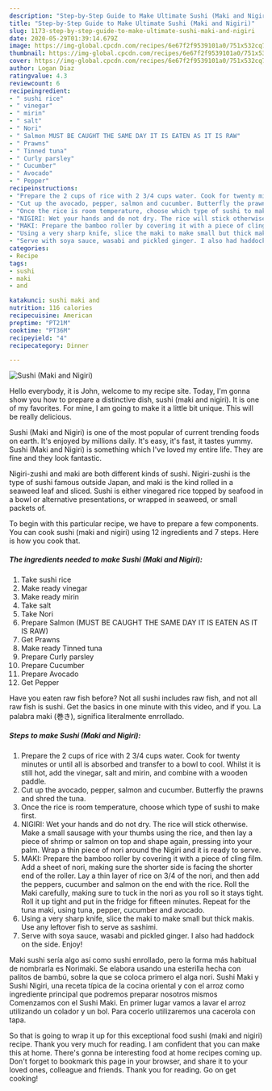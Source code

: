```yaml
---
description: "Step-by-Step Guide to Make Ultimate Sushi (Maki and Nigiri)"
title: "Step-by-Step Guide to Make Ultimate Sushi (Maki and Nigiri)"
slug: 1173-step-by-step-guide-to-make-ultimate-sushi-maki-and-nigiri
date: 2020-05-29T01:39:14.679Z
image: https://img-global.cpcdn.com/recipes/6e67f2f9539101a0/751x532cq70/sushi-maki-and-nigiri-recipe-main-photo.jpg
thumbnail: https://img-global.cpcdn.com/recipes/6e67f2f9539101a0/751x532cq70/sushi-maki-and-nigiri-recipe-main-photo.jpg
cover: https://img-global.cpcdn.com/recipes/6e67f2f9539101a0/751x532cq70/sushi-maki-and-nigiri-recipe-main-photo.jpg
author: Logan Diaz
ratingvalue: 4.3
reviewcount: 6
recipeingredient:
- " sushi rice"
- " vinegar"
- " mirin"
- " salt"
- " Nori"
- " Salmon MUST BE CAUGHT THE SAME DAY IT IS EATEN AS IT IS RAW"
- " Prawns"
- " Tinned tuna"
- " Curly parsley"
- " Cucumber"
- " Avocado"
- " Pepper"
recipeinstructions:
- "Prepare the 2 cups of rice with 2 3/4 cups water. Cook for twenty minutes or until all is absorbed and transfer to a bowl to cool. Whilst it is still hot, add the vinegar, salt and mirin, and combine with a wooden paddle."
- "Cut up the avocado, pepper, salmon and cucumber. Butterfly the prawns and shred the tuna."
- "Once the rice is room temperature, choose which type of sushi to make first."
- "NIGIRI: Wet your hands and do not dry. The rice will stick otherwise. Make a small sausage with your thumbs using the rice, and then lay a piece of shrimp or salmon on top and shape again, pressing into your palm. Wrap a thin piece of nori around the Nigiri and it is ready to serve."
- "MAKI: Prepare the bamboo roller by covering it with a piece of cling film. Add a sheet of nori, making sure the shorter side is facing the shorter end of the roller. Lay a thin layer of rice on 3/4 of the nori, and then add the peppers, cucumber and salmon on the end with the rice. Roll the Maki carefully, making sure to tuck in the nori as you roll so it stays tight. Roll it up tight and put in the fridge for fifteen minutes. Repeat for the tuna maki, using tuna, pepper, cucumber and avocado."
- "Using a very sharp knife, slice the maki to make small but thick makis. Use any leftover fish to serve as sashimi."
- "Serve with soya sauce, wasabi and pickled ginger. I also had haddock on the side. Enjoy!"
categories:
- Recipe
tags:
- sushi
- maki
- and

katakunci: sushi maki and 
nutrition: 116 calories
recipecuisine: American
preptime: "PT21M"
cooktime: "PT36M"
recipeyield: "4"
recipecategory: Dinner

---
```



![Sushi (Maki and Nigiri)](https://img-global.cpcdn.com/recipes/6e67f2f9539101a0/751x532cq70/sushi-maki-and-nigiri-recipe-main-photo.jpg)

Hello everybody, it is John, welcome to my recipe site. Today, I'm gonna show you how to prepare a distinctive dish, sushi (maki and nigiri). It is one of my favorites. For mine, I am going to make it a little bit unique. This will be really delicious.

Sushi (Maki and Nigiri) is one of the most popular of current trending foods on earth. It's enjoyed by millions daily. It's easy, it's fast, it tastes yummy. Sushi (Maki and Nigiri) is something which I've loved my entire life. They are fine and they look fantastic.

Nigiri-zushi and maki are both different kinds of sushi. Nigiri-zushi is the type of sushi famous outside Japan, and maki is the kind rolled in a seaweed leaf and sliced. Sushi is either vinegared rice topped by seafood in a bowl or alternative presentations, or wrapped in seaweed, or small packets of.


To begin with this particular recipe, we have to prepare a few components. You can cook sushi (maki and nigiri) using 12 ingredients and 7 steps. Here is how you cook that.

<!--inarticleads1-->

##### The ingredients needed to make Sushi (Maki and Nigiri):

1. Take  sushi rice
1. Make ready  vinegar
1. Make ready  mirin
1. Take  salt
1. Take  Nori
1. Prepare  Salmon (MUST BE CAUGHT THE SAME DAY IT IS EATEN AS IT IS RAW)
1. Get  Prawns
1. Make ready  Tinned tuna
1. Prepare  Curly parsley
1. Prepare  Cucumber
1. Prepare  Avocado
1. Get  Pepper


Have you eaten raw fish before? Not all sushi includes raw fish, and not all raw fish is sushi. Get the basics in one minute with this video, and if you. La palabra maki (巻き), significa literalmente enrrollado. 

<!--inarticleads2-->

##### Steps to make Sushi (Maki and Nigiri):

1. Prepare the 2 cups of rice with 2 3/4 cups water. Cook for twenty minutes or until all is absorbed and transfer to a bowl to cool. Whilst it is still hot, add the vinegar, salt and mirin, and combine with a wooden paddle.
1. Cut up the avocado, pepper, salmon and cucumber. Butterfly the prawns and shred the tuna.
1. Once the rice is room temperature, choose which type of sushi to make first.
1. NIGIRI: Wet your hands and do not dry. The rice will stick otherwise. Make a small sausage with your thumbs using the rice, and then lay a piece of shrimp or salmon on top and shape again, pressing into your palm. Wrap a thin piece of nori around the Nigiri and it is ready to serve.
1. MAKI: Prepare the bamboo roller by covering it with a piece of cling film. Add a sheet of nori, making sure the shorter side is facing the shorter end of the roller. Lay a thin layer of rice on 3/4 of the nori, and then add the peppers, cucumber and salmon on the end with the rice. Roll the Maki carefully, making sure to tuck in the nori as you roll so it stays tight. Roll it up tight and put in the fridge for fifteen minutes. Repeat for the tuna maki, using tuna, pepper, cucumber and avocado.
1. Using a very sharp knife, slice the maki to make small but thick makis. Use any leftover fish to serve as sashimi.
1. Serve with soya sauce, wasabi and pickled ginger. I also had haddock on the side. Enjoy!


Maki sushi sería algo así como sushi enrollado, pero la forma más habitual de nombrarla es Norimaki. Se elabora usando una esterilla hecha con palitos de bambú, sobre la que se coloca primero el alga nori. Sushi Maki y Sushi Nigiri, una receta típica de la cocina oriental y con el arroz como ingrediente principal que podremos preparar nosotros mismos Comenzamos con el Sushi Maki. En primer lugar vamos a lavar el arroz utilizando un colador y un bol. Para cocerlo utilizaremos una cacerola con tapa. 

So that is going to wrap it up for this exceptional food sushi (maki and nigiri) recipe. Thank you very much for reading. I am confident that you can make this at home. There's gonna be interesting food at home recipes coming up. Don't forget to bookmark this page in your browser, and share it to your loved ones, colleague and friends. Thank you for reading. Go on get cooking!

